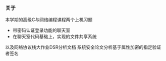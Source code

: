 ### 关于

本学期的高级C与网络编程课程两个上机习题
+ 带密码认证登录功能的聊天室
+ 在聊天室代码基础上，实现的文件共享系统

以及网络协议栈大作业DSR分析文档
系统安全论文分析基于属性加密的指定验证者签名